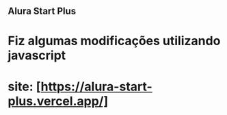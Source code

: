 ## Alura Start Plus

# Fiz algumas modificações utilizando javascript 

# site: [https://alura-start-plus.vercel.app/]
